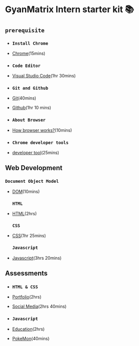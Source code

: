 # GyanMatrix Intern starter kit :books:

## `prerequisite`

- ### `Install Chrome`
- [Chrome](https://support.google.com/chrome/answer/95346?hl=en&co=GENIE.Platform%3DDesktop)(15mins)<br>

- ### `Code Editor`
- [Visual Studio Code](https://www.youtube.com/watch?v=WPqXP_kLzpo)(1hr 30mins)<br>

- ### `Git and Github`
- [Git](https://www.youtube.com/watch?v=Uszj_k0DGsg)(40mins)<br>
- [Github](https://www.youtube.com/watch?v=RGOj5yH7evk&t=1s)(1hr 10 mins)<br>

- ### `About Browser`
- [How browser works?](https://www.youtube.com/watch?v=DuSURHrZG6I)(10mins)<br>

- ### `Chrome developer tools`
- [developer tool](https://www.youtube.com/watch?v=y0ue4ZZlZwg)(25mins)<br>

## Web Development
### `Document Object Model`
- [DOM](https://www.youtube.com/watch?v=ipkjfvl40s0)(10mins)<br>
    ### `HTML`
- [HTML](https://www.youtube.com/watch?v=pQN-pnXPaVg)(2hrs)<br>

    ### `CSS`
- [CSS](https://www.youtube.com/watch?v=ieTHC78giGQ)(1hr 25mins)<br>

    ### `Javascript`
- [Javascript](https://www.youtube.com/watch?v=PkZNo7MFNFg&t=21s)(3hrs 20mins)<br>

## Assessments

- ### `HTML & CSS`
- [Portfolio](https://www.youtube.com/watch?v=0YFrGy_mzjY)(2hrs)<br>
- [Social Media](https://www.youtube.com/watch?v=NljIHlZRTTE)(2hrs 40mins)<br>

- ### `Javascript`
- [Education](https://www.youtube.com/watch?v=dMZujoGxjRo)(2hrs)<br>
- [PokeMon](https://www.youtube.com/watch?v=T-VQUKeSU1w)(40mins)<br>
